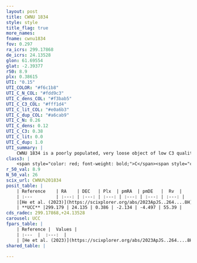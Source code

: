 ```yaml
---
layout: post
title: CWNU 1834
style: style
title_flag: true
more_names: 
fname: cwnu1834
fov: 0.297
ra_icrs: 299.17868
de_icrs: 24.13528
glon: 61.69554
glat: -2.39377
r50: 8.9
plx: 0.38615
UTI: "0.15"
UTI_COLOR: "#f6c1b8"
UTI_C_N_COL: "#fdd9c3"
UTI_C_dens_COL: "#f3bab5"
UTI_C_C3_COL: "#fff1d4"
UTI_C_lit_COL: "#e0a6b3"
UTI_C_dup_COL: "#a6cab9"
UTI_C_N: 0.26
UTI_C_dens: 0.12
UTI_C_C3: 0.38
UTI_C_lit: 0.0
UTI_C_dup: 1.0
UTI_summary: |
    CWNU 1834 is a poorly populated, very loose object of low C3 quality. It was recently reported in the literature.
class3: |
    <span style="color: red; font-weight: bold;">C</span><span style="color: #FFC300; font-weight: bold;">B</span>
r_50_val: 8.9
N_50_val: 26
scix_url: CWNU%201834
posit_table: |
    | Reference    | RA    | DEC   | Plx  | pmRA  | pmDE   |  Rv  |
    | :---         | :---: | :---: | :---: | :---: | :---: | :---: |
    |[He et al. (2023)](https://scixplorer.org/abs/2023ApJS..264....8H) | 299.211 | 24.172 | 0.386 | -2.132 | -4.486 | -- |
    | **UCC** |299.179 | 24.135 | 0.386 | -2.134 | -4.497 | 55.39 | 
cds_radec: 299.17868,+24.13528
carousel: UCC
fpars_table: |
    | Reference |  Values |
    | :---  |  :---:  |
    | [He et al. (2023)](https://scixplorer.org/abs/2023ApJS..264....8H) | `A0=4.15, m-M=11.9, logAge=7.05` |
shared_table: |
    
---
```

